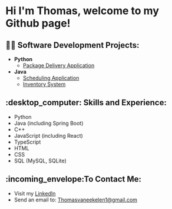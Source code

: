 <h1>Hi I'm Thomas, welcome to my Github page!<br/></h1>

<h2>👨‍💻 Software Development Projects:</h2>

- <b>Python</b>
  - [Package Delivery Application](https://github.com/ThomasVan2/Package-Delivery-Application)
- <b>Java</b>
  - [Scheduling Application](https://github.com/ThomasVan2/Scheduling-Application)
  - [Inventory System](https://github.com/ThomasVan2/Inventory-System)

<h2>:desktop_computer: Skills and Experience: </h2>

* Python
* Java (including Spring Boot)
* C++
* JavaScript (including React)
* TypeScript
* HTML
* CSS
* SQL (MySQL, SQLite)

<h2>:incoming_envelope:To Contact Me:</h2>

* Visit my <a href="https://www.linkedin.com/in/thomas-v-073585237/">LinkedIn</a>
* Send an email to: Thomasvaneekelen1@gmail.com
